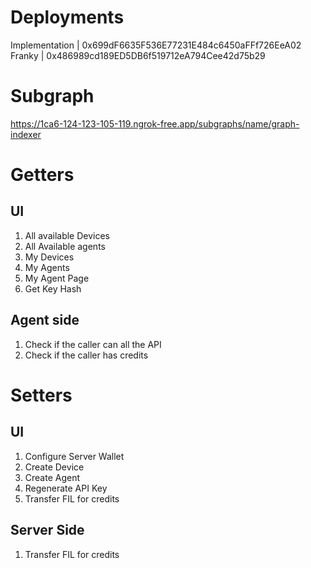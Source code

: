 # Deployments

Implementation | 0x699dF6635F536E77231E484c6450aFFf726EeA02
Franky | 0x486989cd189ED5DB6f519712eA794Cee42d75b29

# Subgraph

https://1ca6-124-123-105-119.ngrok-free.app/subgraphs/name/graph-indexer

# Getters

## UI

1. All available Devices
2. All Available agents
3. My Devices
4. My Agents
5. My Agent Page
6. Get Key Hash

## Agent side

1. Check if the caller can all the API
2. Check if the caller has credits

# Setters

## UI

1. Configure Server Wallet
2. Create Device
3. Create Agent
4. Regenerate API Key
5. Transfer FIL for credits

## Server Side

1. Transfer FIL for credits
